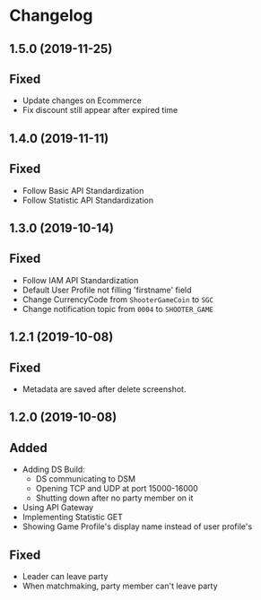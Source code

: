 # Changelog

## 1.5.0 (2019-11-25)
## Fixed
- Update changes on Ecommerce
- Fix discount still appear after expired time

## 1.4.0 (2019-11-11)
## Fixed
- Follow Basic API Standardization
- Follow Statistic API Standardization

## 1.3.0 (2019-10-14)
## Fixed
- Follow IAM API Standardization
- Default User Profile not filling 'firstname' field
- Change CurrencyCode from `ShooterGameCoin` to `SGC`
- Change notification topic from `0004` to `SHOOTER_GAME`

## 1.2.1 (2019-10-08)
## Fixed
- Metadata are saved after delete screenshot.

## 1.2.0 (2019-10-08)
## Added
- Adding DS Build:
  - DS communicating to DSM
  - Opening TCP and UDP at port 15000-16000
  - Shutting down after no party member on it
- Using API Gateway
- Implementing Statistic GET
- Showing Game Profile's display name instead of user profile's
## Fixed
- Leader can leave party
- When matchmaking, party member can't leave party
